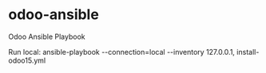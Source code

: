 # odoo-ansible
Odoo Ansible Playbook

Run local:
  ansible-playbook --connection=local --inventory 127.0.0.1, install-odoo15.yml
